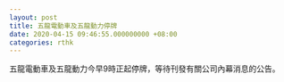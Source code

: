 ```yaml
---
layout: post
title: 五龍電動車及五龍動力停牌
date: 2020-04-15 09:46:55.000000000 +08:00
categories: rthk
---
```


五龍電動車及五龍動力今早9時正起停牌，等待刊發有關公司內幕消息的公告。
